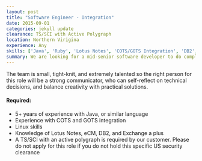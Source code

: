 ```yaml
---
layout: post
title: "Software Engineer - Integration"
date: 2015-09-01
categories: jekyll update
clearance: TS/SCI with Active Polygraph
location: Northern Virigina
experience: Any
skills: ['Java', 'Ruby', 'Lotus Notes', 'COTS/GOTS Integration', 'DB2', 'eCM', Exchange]
summary: We are looking for a mid-senior software developer to do complex COTS integration for a big data and cloud project, inside a path-breaking and exciting field within the Intelligence Community.
---
```


The team is small, tight-knit, and extremely talented so the right person for this role will be a strong communicator, who can self-reflect on technical decisions, and balance creativity with practical solutions.

#### Required:

* 5+ years of experience with Java, or similar language
* Experience with COTS and GOTS integration
* Linux skills
* Knowledge of Lotus Notes, eCM, DB2, and Exchange a plus
* A TS/SCI with an active polygraph is required by our customer. Please do not apply for this role if you do not hold this specific US security clearance
